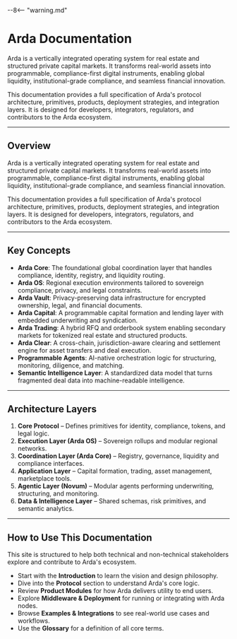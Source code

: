 --8<-- "warning.md"
# Arda Documentation

Arda is a vertically integrated operating system for real estate and structured private capital markets. It transforms real-world assets into programmable, compliance-first digital instruments, enabling global liquidity, institutional-grade compliance, and seamless financial innovation.

This documentation provides a full specification of Arda's protocol architecture, primitives, products, deployment strategies, and integration layers. It is designed for developers, integrators, regulators, and contributors to the Arda ecosystem.

---

## Overview

Arda is a vertically integrated operating system for real estate and structured private capital markets. It transforms real-world assets into programmable, compliance-first digital instruments, enabling global liquidity, institutional-grade compliance, and seamless financial innovation.

This documentation provides a full specification of Arda's protocol architecture, primitives, products, deployment strategies, and integration layers. It is designed for developers, integrators, regulators, and contributors to the Arda ecosystem.

---

## Key Concepts

- **Arda Core**: The foundational global coordination layer that handles compliance, identity, registry, and liquidity routing.
- **Arda OS**: Regional execution environments tailored to sovereign compliance, privacy, and legal constraints.
- **Arda Vault**: Privacy-preserving data infrastructure for encrypted ownership, legal, and financial documents.
- **Arda Capital**: A programmable capital formation and lending layer with embedded underwriting and syndication.
- **Arda Trading**: A hybrid RFQ and orderbook system enabling secondary markets for tokenized real estate and structured products.
- **Arda Clear**: A cross-chain, jurisdiction-aware clearing and settlement engine for asset transfers and deal execution.
- **Programmable Agents**: AI-native orchestration logic for structuring, monitoring, diligence, and matching.
- **Semantic Intelligence Layer**: A standardized data model that turns fragmented deal data into machine-readable intelligence.

---

## Architecture Layers

1. **Core Protocol** – Defines primitives for identity, compliance, tokens, and legal logic.
2. **Execution Layer (Arda OS)** – Sovereign rollups and modular regional networks.
3. **Coordination Layer (Arda Core)** – Registry, governance, liquidity and compliance interfaces.
4. **Application Layer** – Capital formation, trading, asset management, marketplace tools.
5. **Agentic Layer (Novum)** – Modular agents performing underwriting, structuring, and monitoring.
6. **Data & Intelligence Layer** – Shared schemas, risk primitives, and semantic analytics.

---

## How to Use This Documentation

This site is structured to help both technical and non-technical stakeholders explore and contribute to Arda's ecosystem.

- Start with the **Introduction** to learn the vision and design philosophy.
- Dive into the **Protocol** section to understand Arda's core logic.
- Review **Product Modules** for how Arda delivers utility to end users.
- Explore **Middleware & Deployment** for running or integrating with Arda nodes.
- Browse **Examples & Integrations** to see real-world use cases and workflows.
- Use the **Glossary** for a definition of all core terms.
